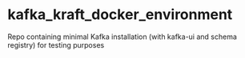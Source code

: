 # kafka_kraft_docker_environment
Repo containing minimal Kafka installation (with kafka-ui and schema registry) for testing purposes
